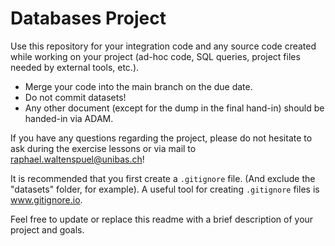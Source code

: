 # Databases Project

Use this repository for your integration code and any source code created while working on your project (ad-hoc code,
SQL queries, project files needed by external tools, etc.).

- Merge your code into the main branch on the due date. 
- Do not commit datasets!
- Any other document (except for the dump in the final hand-in) should be handed-in via ADAM.

If you have any questions regarding the project, please do not hesitate to ask during the exercise lessons or via mail
to [raphael.waltenspuel@unibas.ch](mailto:raphael.waltenspuel@unibas.ch)!

It is recommended that you first create a ```.gitignore``` file. (And exclude the "datasets" folder, for example). A useful tool for creating ```.gitignore``` files is www.gitignore.io.

Feel free to update or replace this readme with a brief description of your project and goals.